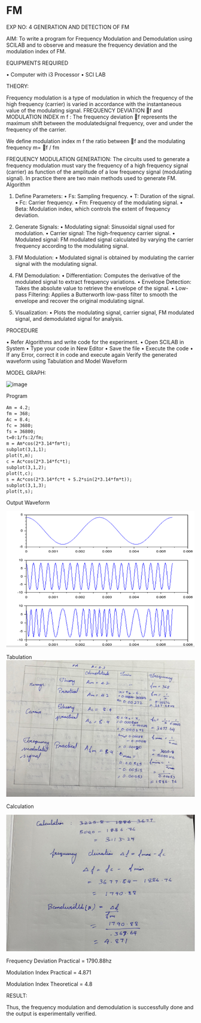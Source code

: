 # FM

EXP NO: 4	GENERATION AND DETECTION OF FM


AIM:
To write a program for Frequency Modulation and Demodulation using SCILAB and to observe and measure the frequency deviation and the modulation index of FM.


EQUIPMENTS REQUIRED

•	Computer with i3 Processor
•	SCI LAB

THEORY:

Frequency modulation is a type of modulation in which the frequency of the high frequency (carrier) is varied in accordance with the instantaneous value of the modulating signal.
FREQUENCY DEVIATION f and MODULATION INDEX m f :
The frequency deviation f represents the maximum shift between the  modulatedsignal
frequency, over and under the frequency of the carrier.

We define modulation index m f the ratio between f and the modulating frequency
m= f / fm


FREQUENCY MODULATION GENERATION:
The circuits used to generate a frequency modulation must vary the frequency of a high frequency signal (carrier) as function of the amplitude of a low frequency signal (modulating signal). In practice there are two main methods used to generate FM.
Algorithm
1.	Define Parameters:
•	Fs: Sampling frequency.
•	T: Duration of the signal.
•	Fc: Carrier frequency.
•	Fm: Frequency of the modulating signal.
•	Beta: Modulation index, which controls the extent of frequency deviation.
2.	Generate Signals:
•	Modulating signal: Sinusoidal signal used for modulation.
•	Carrier signal: The high-frequency carrier signal.
•	Modulated signal: FM modulated signal calculated by varying the carrier frequency according to the modulating signal.
3.	FM Modulation:
•	Modulated signal is obtained by modulating the carrier signal with the modulating signal.
 
4.	FM Demodulation:
•	Differentiation: Computes the derivative of the modulated signal to extract frequency variations.
•	Envelope Detection: Takes the absolute value to retrieve the envelope of the signal.
•	Low-pass Filtering: Applies a Butterworth low-pass filter to smooth the envelope and recover the original modulating signal.
5.	Visualization:
•	Plots the modulating signal, carrier signal, FM modulated signal, and demodulated signal for analysis.



PROCEDURE


•	Refer Algorithms and write code for the experiment.
•	Open SCILAB in System
•	Type your code in New Editor
•	Save the file
•	Execute the code
•	If any Error, correct it in code and execute again
Verify the generated waveform using Tabulation and Model Waveform

MODEL GRAPH:

<img width="512" height="365" alt="image" src="https://github.com/user-attachments/assets/acd787bd-5281-4f1b-802f-1aa39fac9189" />


Program
```
Am = 4.2;
fm = 368;
Ac = 8.4;
fc = 3680;
fs = 36800;
t=0:1/fs:2/fm;
m = Am*cos(2*3.14*fm*t);
subplot(3,1,1);
plot(t,m);
c = Ac*cos(2*3.14*fc*t);
subplot(3,1,2);
plot(t,c);
s = Ac*cos(2*3.14*fc*t + 5.2*sin(2*3.14*fm*t));
subplot(3,1,3);
plot(t,s);
```

Output Waveform

<img width="512" height="365" alt="image" src="https://github.com/gaurav12360/FM/blob/main/FM.AC.png" />


Tabulation
<img width="512" height="365" alt="image" src="https://github.com/gaurav12360/FM/blob/main/WhatsApp%20Image%202025-08-31%20at%2018.57.17_621f3b5e.jpg" />


Calculation

<img width="512" height="365" alt="image" src="https://github.com/gaurav12360/FM/blob/main/WhatsApp%20Image%202025-08-31%20at%2018.57.33_2295f6c2.jpg" />

Frequency Deviation Practical = 1790.88hz

Modulation Index Practical	= 4.871

Modulation Index Theoretical	= 4.8



RESULT:

Thus, the frequency modulation and demodulation is successfully done and the output is experimentally verified.


